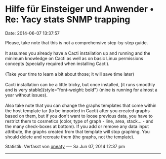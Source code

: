 Hilfe für Einsteiger und Anwender • Re: Yacy stats SNMP trapping
================================================================

Date: 2014-06-07 13:37:57

Please, take note that this is not a comprehensive step-by-step guide.\
\
It assumes you already have a Cacti installation up and running and the
minimum knowledge on Cacti as well as on basic Linux permissions
concepts (specially required when installing Cacti).\
\
(Take your time to learn a bit about those; it will save time later)\
\
Cacti installation can be a little tricky, but once installed, [it runs
smoothly and is very stable]{style="font-weight: bold"} (mine is running
for almost a year without issues).\
\
Also take note that you can change the graphs templates that come within
the host template tar (to be imported in Cacti) after you created graphs
based on them, but if you don\'t want to loose previous data, you have
to restrict them to cosmetics (color, type of graph - line, area,
stack\... - and the many check-boxes at bottom). If you add or remove
any data input attribute, the graphs created from that template will
stop graphing. You should delete and recreate them (the graphs, not the
template).

Statistik: Verfasst von
[oneaty](http://forum.yacy-websuche.de/memberlist.php?mode=viewprofile&u=8876)
--- Sa Jun 07, 2014 12:37 pm

------------------------------------------------------------------------
